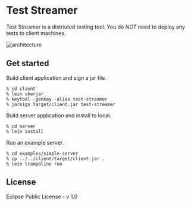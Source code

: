 Test Streamer
=============

Test Streamer is a distriuted testing tool.
You do *NOT* need to deploy any tests to client machines. 

![architecture](http://farm8.staticflickr.com/7451/13056300083_727cdcb781_o.png)


## Get started

Build client application and sign a jar file.

```shell
% cd client
% lein uberjar
% keytool -genkey -alias test-streamer
% jarsign target/client.jar test-streamer
```

Build server application and install to local.

```shell
% cd server
% lein install
```

Run an example server.

```shell
% cd examples/simple-server
% cp ../../client/target/client.jar .
% lein trampoline run
```

## License

Eclipse Public License - v 1.0

